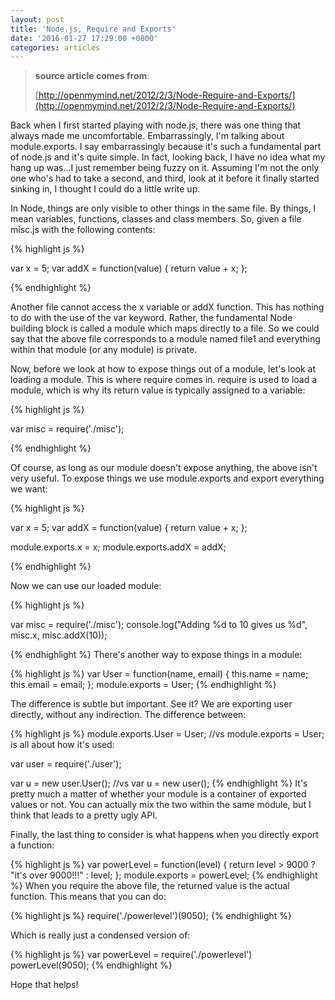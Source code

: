 ```yaml
---
layout: post
title: 'Node.js, Require and Exports'
date: '2016-01-27 17:29:00 +0800'
categories: articles
---
```


> **source article comes from**:
>
> [http://openmymind.net/2012/2/3/Node-Require-and-Exports/](http://openmymind.net/2012/2/3/Node-Require-and-Exports/)

Back when I first started playing with node.js, there was one thing that always made me uncomfortable. Embarrassingly, I'm talking about module.exports. I say embarrassingly because it's such a fundamental part of node.js and it's quite simple. In fact, looking back, I have no idea what my hang up was...I just remember being fuzzy on it. Assuming I'm not the only one who's had to take a second, and third, look at it before it finally started sinking in, I thought I could do a little write up.

In Node, things are only visible to other things in the same file. By things, I mean variables, functions, classes and class members. So, given a file misc.js with the following contents:

{% highlight js %}

var x = 5; var addX = function(value) {   return value + x; };

{% endhighlight %}

Another file cannot access the x variable or addX function. This has nothing to do with the use of the var keyword. Rather, the fundamental Node building block is called a module which maps directly to a file. So we could say that the above file corresponds to a module named file1 and everything within that module (or any module) is private.

Now, before we look at how to expose things out of a module, let's look at loading a module. This is where require comes in. require is used to load a module, which is why its return value is typically assigned to a variable:

{% highlight js %}

var misc = require('./misc');

{% endhighlight %}

Of course, as long as our module doesn't expose anything, the above isn't very useful. To expose things we use module.exports and export everything we want:

{% highlight js %}

var x = 5; var addX = function(value) {   return value + x; };

module.exports.x = x; module.exports.addX = addX;

{% endhighlight %}

Now we can use our loaded module:

{% highlight js %}

var misc = require('./misc'); console.log("Adding %d to 10 gives us %d", misc.x, misc.addX(10));

{% endhighlight %} There's another way to expose things in a module:

{% highlight js %} var User = function(name, email) {   this.name = name;   this.email = email; }; module.exports = User; {% endhighlight %}

The difference is subtle but important. See it? We are exporting user directly, without any indirection. The difference between:

{% highlight js %} module.exports.User = User; //vs module.exports = User; is all about how it's used:

var user = require('./user');

var u = new user.User(); //vs var u = new user(); {% endhighlight %} It's pretty much a matter of whether your module is a container of exported values or not. You can actually mix the two within the same module, but I think that leads to a pretty ugly API.

Finally, the last thing to consider is what happens when you directly export a function:

{% highlight js %} var powerLevel = function(level) {   return level > 9000 ? "it's over 9000!!!" : level; }; module.exports = powerLevel; {% endhighlight %} When you require the above file, the returned value is the actual function. This means that you can do:

{% highlight js %} require('./powerlevel')(9050); {% endhighlight %}

Which is really just a condensed version of:

{% highlight js %} var powerLevel = require('./powerlevel') powerLevel(9050); {% endhighlight %}

Hope that helps!
